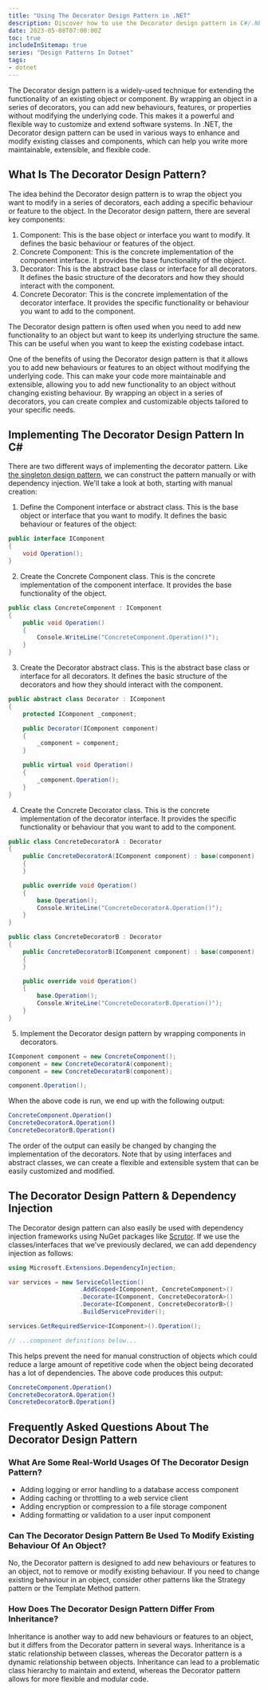 ```yaml
---
title: "Using The Decorator Design Pattern in .NET"
description: Discover how to use the Decorator design pattern in C#/.NET to add new behaviours to an object dynamically without changing its underlying structure. See how you can make your code more maintainable and extensible, and see step-by-step instructions for implementing it in C#. Find out how to use the Decorator pattern with dependency injection.
date: 2023-05-08T07:00:00Z
toc: true
includeInSitemap: true
series: "Design Patterns In Dotnet"
tags:
- dotnet
---
```


The Decorator design pattern is a widely-used technique for extending the functionality of an existing object or component. By wrapping an object in a series of decorators, you can add new behaviours, features, or properties without modifying the underlying code. This makes it a powerful and flexible way to customize and extend software systems. In .NET, the Decorator design pattern can be used in various ways to enhance and modify existing classes and components, which can help you write more maintainable, extensible, and flexible code.

<!-- more -->

## What Is The Decorator Design Pattern?

The idea behind the Decorator design pattern is to wrap the object you want to modify in a series of decorators, each adding a specific behaviour or feature to the object. In the Decorator design pattern, there are several key components:

1. Component: This is the base object or interface you want to modify. It defines the basic behaviour or features of the object.
2. Concrete Component: This is the concrete implementation of the component interface. It provides the base functionality of the object.
3. Decorator: This is the abstract base class or interface for all decorators. It defines the basic structure of the decorators and how they should interact with the component.
4. Concrete Decorator: This is the concrete implementation of the decorator interface. It provides the specific functionality or behaviour you want to add to the component.

The Decorator design pattern is often used when you need to add new functionality to an object but want to keep its underlying structure the same. This can be useful when you want to keep the existing codebase intact.

One of the benefits of using the Decorator design pattern is that it allows you to add new behaviours or features to an object without modifying the underlying code. This can make your code more maintainable and extensible, allowing you to add new functionality to an object without changing existing behaviour. By wrapping an object in a series of decorators, you can create complex and customizable objects tailored to your specific needs.

## Implementing The Decorator Design Pattern In C\#

There are two different ways of implementing the decorator pattern. Like [the singleton design pattern](/article/2023/05/using-the-singleton-design-pattern-in-.net/), we can construct the pattern manually or with dependency injection. We'll take a look at both, starting with manual creation:

1. Define the Component interface or abstract class. This is the base object or interface that you want to modify. It defines the basic behaviour or features of the object:

```csharp
public interface IComponent
{
    void Operation();
}
```

2. Create the Concrete Component class. This is the concrete implementation of the component interface. It provides the base functionality of the object.

```csharp
public class ConcreteComponent : IComponent
{
    public void Operation()
    {
        Console.WriteLine("ConcreteComponent.Operation()");
    }
}
```

3. Create the Decorator abstract class. This is the abstract base class or interface for all decorators. It defines the basic structure of the decorators and how they should interact with the component.

```csharp
public abstract class Decorator : IComponent
{
    protected IComponent _component;

    public Decorator(IComponent component)
    {
        _component = component;
    }

    public virtual void Operation()
    {
        _component.Operation();
    }
}
```

4. Create the Concrete Decorator class. This is the concrete implementation of the decorator interface. It provides the specific functionality or behaviour that you want to add to the component.

```csharp
public class ConcreteDecoratorA : Decorator
{
    public ConcreteDecoratorA(IComponent component) : base(component)
    {
    }

    public override void Operation()
    {
        base.Operation();
        Console.WriteLine("ConcreteDecoratorA.Operation()");
    }
}

public class ConcreteDecoratorB : Decorator
{
    public ConcreteDecoratorB(IComponent component) : base(component)
    {
    }

    public override void Operation()
    {
        base.Operation();
        Console.WriteLine("ConcreteDecoratorB.Operation()");
    }
}
```

5. Implement the Decorator design pattern by wrapping components in decorators.

```csharp
IComponent component = new ConcreteComponent();
component = new ConcreteDecoratorA(component);
component = new ConcreteDecoratorB(component);

component.Operation();
```

When the above code is run, we end up with the following output:

```bash
ConcreteComponent.Operation()
ConcreteDecoratorA.Operation()
ConcreteDecoratorB.Operation()
```

The order of the output can easily be changed by changing the implementation of the decorators. Note that by using interfaces and abstract classes, we can create a flexible and extensible system that can be easily customized and modified.

## The Decorator Design Pattern & Dependency Injection

The Decorator design pattern can also easily be used with dependency injection frameworks using NuGet packages like [Scrutor](https://github.com/khellang/Scrutor). If we use the classes/interfaces that we've previously declared, we can add dependency injection as follows:

```csharp
using Microsoft.Extensions.DependencyInjection;

var services = new ServiceCollection()
                    .AddScoped<IComponent, ConcreteComponent>()
                    .Decorate<IComponent, ConcreteDecoratorA>()
                    .Decorate<IComponent, ConcreteDecoratorB>()
                    .BuildServiceProvider();

services.GetRequiredService<IComponent>().Operation();

// ...component definitions below...
```

This helps prevent the need for manual construction of objects which could reduce a large amount of repetitive code when the object being decorated has a lot of dependencies. The above code produces this output:

```bash
ConcreteComponent.Operation()
ConcreteDecoratorA.Operation()
ConcreteDecoratorB.Operation()
```

## Frequently Asked Questions About The Decorator Design Pattern

### What Are Some Real-World Usages Of The Decorator Design Pattern?

- Adding logging or error handling to a database access component
- Adding caching or throttling to a web service client
- Adding encryption or compression to a file storage component
- Adding formatting or validation to a user input component

### Can The Decorator Design Pattern Be Used To Modify Existing Behaviour Of An Object?

No, the Decorator pattern is designed to add new behaviours or features to an object, not to remove or modify existing behaviour. If you need to change existing behaviour in an object, consider other patterns like the Strategy pattern or the Template Method pattern.

### How Does The Decorator Design Pattern Differ From Inheritance?

Inheritance is another way to add new behaviours or features to an object, but it differs from the Decorator pattern in several ways. Inheritance is a static relationship between classes, whereas the Decorator pattern is a dynamic relationship between objects. Inheritance can lead to a problematic class hierarchy to maintain and extend, whereas the Decorator pattern allows for more flexible and modular code.
